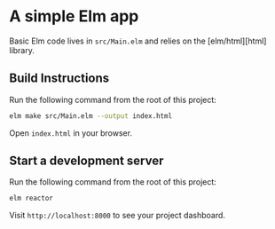# A simple Elm app

Basic Elm code lives in `src/Main.elm` and relies on the [elm/html][html] library.

## Build Instructions

Run the following command from the root of this project:

```bash
elm make src/Main.elm --output index.html
```

Open `index.html` in your browser.

## Start a development server

Run the following command from the root of this project:

```bash
elm reactor
```

Visit `http://localhost:8000` to see your project dashboard.
